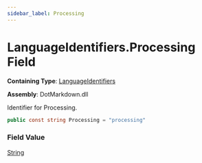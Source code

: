 ```yaml
---
sidebar_label: Processing
---
```


# LanguageIdentifiers\.Processing Field

**Containing Type**: [LanguageIdentifiers](../index.md)

**Assembly**: DotMarkdown\.dll

  
Identifier for Processing\.

```csharp
public const string Processing = "processing"
```

### Field Value

[String](https://docs.microsoft.com/en-us/dotnet/api/system.string)

